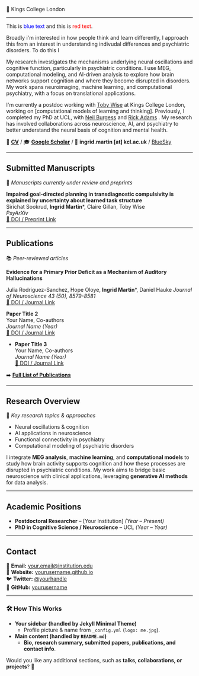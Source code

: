 📍 Kings College London 

---

This is <span style="color: blue;">blue text</span> and this is <span style="color: red;">red text</span>.

Broadly i'm interested in how people think and learn differently, I approach this from an interest in understanding indivudal differences and psychiatric disorders. To do this I 


My research investigates the mechanisms underlying neural oscillations and cognitive function, particularly in psychiatric conditions. I use MEG, computational modeling, and AI-driven analysis to explore how brain networks support cognition and where they become disrupted in disorders. My work spans neuroimaging, machine learning, and computational psychiatry, with a focus on translational applications.

I'm currently a postdoc working with [Toby Wise](https://thewiselab.org/) at Kings College London, working on [computational models of learning and thinking]. Previously, I completed my PhD at UCL, with [Neil Burgess](https://www.ucl.ac.uk/icn/research/research-groups/space-memory) and [Rick Adams](https://www.tcplab.org/home) . My research has involved collaborations across neuroscience, AI, and psychiatry to better understand the neural basis of cognition and mental health.

📄 **[CV](cv.md)** / 🎓 **[Google Scholar](https://scholar.google.com/citations?view_op=list_works&hl=en&hl=en&user=Rq_iPtwAAAAJ&sortby=pubdate)** / 📧 **ingrid.martin [at] kcl.ac.uk** / [BlueSky](ingrdmrtn.bsky.social)

---

## **Submitted Manuscripts**  
📌 *Manuscripts currently under review and preprints*  

**Impaired goal-directed planning in transdiagnostic compulsivity is explained by uncertainty about learned task structure**  
Sirichat Sookrud, **Ingrid Martin***, Claire Gillan, Toby Wise   
*PsyArXiv*  
[🔗 DOI / Preprint Link](https://osf.io/zp6vk_v1)


---

## **Publications**  
📚 *Peer-reviewed articles*  

**Evidence for a Primary Prior Deficit as a Mechanism of Auditory Hallucinations**

Julia Rodriguez-Sanchez, Hope Oloye, **Ingrid Martin***, Daniel Hauke 
*Journal of Neuroscience 43 (50), 8579-8581*  
[🔗 DOI / Journal Link](https://doi.org/10.1523/JNEUROSCI.1601-23.2023)

**Paper Title 2**  
Your Name, Co-authors  
*Journal Name (Year)*  
[🔗 DOI / Journal Link](#)

- **Paper Title 3**  
  Your Name, Co-authors  
  *Journal Name (Year)*  
  [🔗 DOI / Journal Link](#)

➡️ **[Full List of Publications](cv.md#publications)**  

---

## **Research Overview**  
🔬 *Key research topics & approaches*  

- Neural oscillations & cognition  
- AI applications in neuroscience  
- Functional connectivity in psychiatry  
- Computational modeling of psychiatric disorders  

I integrate **MEG analysis**, **machine learning**, and **computational models** to study how brain activity supports cognition and how these processes are disrupted in psychiatric conditions. My work aims to bridge basic neuroscience with clinical applications, leveraging **generative AI methods** for data analysis.

---

## **Academic Positions**  
- **Postdoctoral Researcher** – [Your Institution] *(Year – Present)*  
- **PhD in Cognitive Science / Neuroscience** – UCL *(Year – Year)*  

---

## **Contact**  
📧 **Email:** your.email@institution.edu  
🔗 **Website:** [yourusername.github.io](https://yourusername.github.io)  
🐦 **Twitter:** [@yourhandle](https://twitter.com/yourhandle)  
📄 **GitHub:** [yourusername](https://github.com/yourusername)  

---

### **🛠 How This Works**
- **Your sidebar (handled by Jekyll Minimal Theme)**
  - Profile picture & name from `_config.yml` (`logo: me.jpg`).
- **Main content (handled by `README.md`)**
  - **Bio, research summary, submitted papers, publications, and contact info**.

Would you like any additional sections, such as **talks, collaborations, or projects**? 🚀

